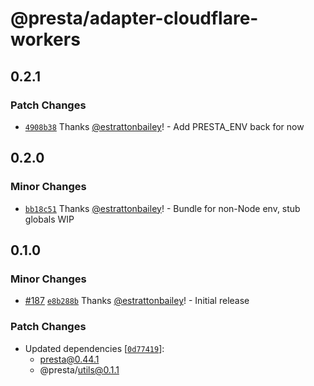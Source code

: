 # @presta/adapter-cloudflare-workers

## 0.2.1

### Patch Changes

- [`4908b38`](https://github.com/sure-thing/presta/commit/4908b38f878a61b8841fc460e3d75e65d54970d6) Thanks [@estrattonbailey](https://github.com/estrattonbailey)! - Add PRESTA_ENV back for now

## 0.2.0

### Minor Changes

- [`bb18c51`](https://github.com/sure-thing/presta/commit/bb18c51c48929786762b66ad0c1d4cc994499792) Thanks [@estrattonbailey](https://github.com/estrattonbailey)! - Bundle for non-Node env, stub globals WIP

## 0.1.0

### Minor Changes

- [#187](https://github.com/sure-thing/presta/pull/187) [`e8b288b`](https://github.com/sure-thing/presta/commit/e8b288b21879712f50e0cbe180e733e8231b6aed) Thanks [@estrattonbailey](https://github.com/estrattonbailey)! - Initial release

### Patch Changes

- Updated dependencies [[`0d77419`](https://github.com/sure-thing/presta/commit/0d77419e97d2a69f302321939d526a899f32f179)]:
  - presta@0.44.1
  - @presta/utils@0.1.1
